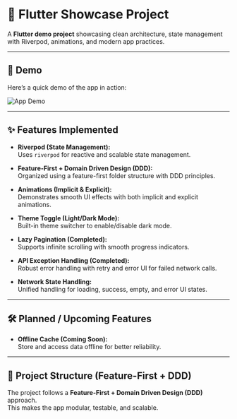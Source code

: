 # 🚀 Flutter Showcase Project  

A **Flutter demo project** showcasing clean architecture, state management with Riverpod, animations, and modern app practices.  

---

## 📸 Demo  

Here’s a quick demo of the app in action:  

![App Demo](assets/app_demo_gif/dragon_ball_demo.gif)  

---

## ✨ Features Implemented  

- **Riverpod (State Management):**  
  Uses `riverpod` for reactive and scalable state management.  

- **Feature-First + Domain Driven Design (DDD):**  
  Organized using a feature-first folder structure with DDD principles.  

- **Animations (Implicit & Explicit):**  
  Demonstrates smooth UI effects with both implicit and explicit animations.  

- **Theme Toggle (Light/Dark Mode):**  
  Built-in theme switcher to enable/disable dark mode.  

- **Lazy Pagination (Completed):**  
  Supports infinite scrolling with smooth progress indicators.  

- **API Exception Handling (Completed):**  
  Robust error handling with retry and error UI for failed network calls.  

- **Network State Handling:**  
  Unified handling for loading, success, empty, and error UI states.  

---

## 🛠️ Planned / Upcoming Features  

- **Offline Cache (Coming Soon):**  
  Store and access data offline for better reliability.  

---

## 📂 Project Structure (Feature-First + DDD)  

The project follows a **Feature-First + Domain Driven Design (DDD)** approach.  
This makes the app modular, testable, and scalable.  

